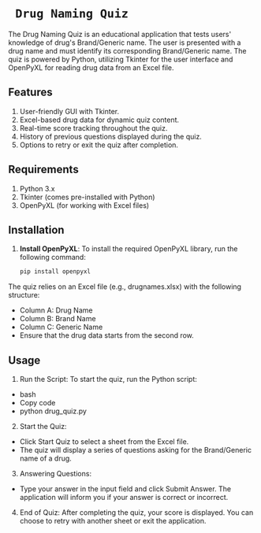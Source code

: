 # ``` Drug Naming Quiz```
The Drug Naming Quiz is an educational application that tests users' knowledge of drug's Brand/Generic name. The user is presented with a drug name and must identify its corresponding Brand/Generic name. The quiz is powered by Python, utilizing Tkinter for the user interface and OpenPyXL for reading drug data from an Excel file.

## Features
1. User-friendly GUI with Tkinter.
2. Excel-based drug data for dynamic quiz content.
3. Real-time score tracking throughout the quiz.
4. History of previous questions displayed during the quiz.
5. Options to retry or exit the quiz after completion.

## Requirements
1. Python 3.x
2. Tkinter (comes pre-installed with Python)
3. OpenPyXL (for working with Excel files)


## Installation
1. **Install OpenPyXL**:
   To install the required OpenPyXL library, run the following command:
   ```bash
   pip install openpyxl

The quiz relies on an Excel file (e.g., drugnames.xlsx) with the following structure:

- Column A: Drug Name
- Column B: Brand Name
- Column C: Generic Name
- Ensure that the drug data starts from the second row.

## Usage
1. Run the Script: To start the quiz, run the Python script:
- bash
- Copy code
- python drug_quiz.py

2. Start the Quiz:
- Click Start Quiz to select a sheet from the Excel file.
- The quiz will display a series of questions asking for the Brand/Generic name of a drug.

3. Answering Questions:
- Type your answer in the input field and click Submit Answer.
The application will inform you if your answer is correct or incorrect.

4. End of Quiz:
After completing the quiz, your score is displayed.
You can choose to retry with another sheet or exit the application.
